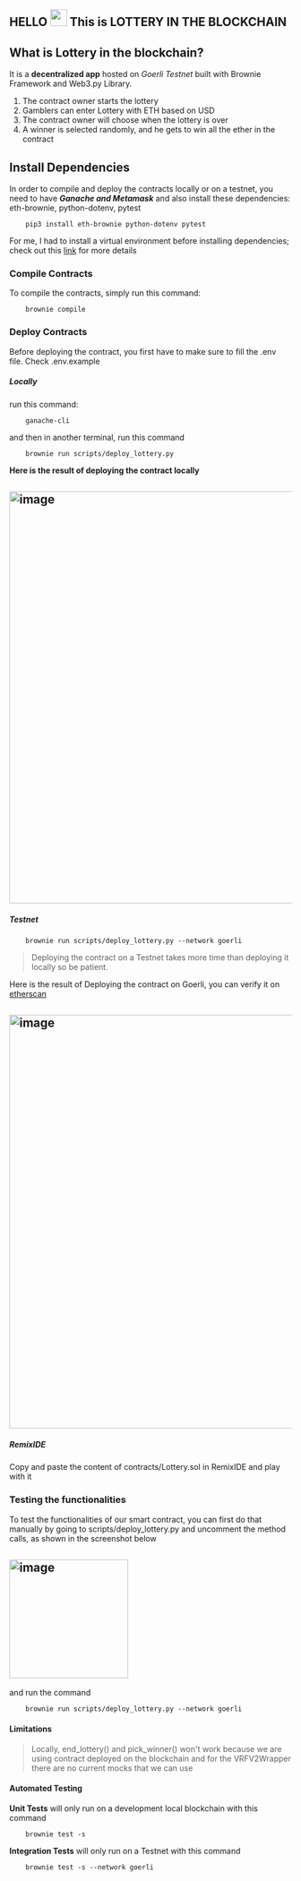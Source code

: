 HELLO <img src="https://raw.githubusercontent.com/MartinHeinz/MartinHeinz/master/wave.gif" width="30px"> This is LOTTERY IN THE BLOCKCHAIN
---
## What is Lottery in the blockchain?

It is a **decentralized app** hosted on *Goerli Testnet* built with Brownie Framework and Web3.py Library.

1. The contract owner starts the lottery
2. Gamblers can enter Lottery with ETH based on USD
3. The contract owner will choose when the lottery is over
4. A winner is selected randomly, and he gets to win all the ether in the contract

## Install Dependencies
In order to compile and deploy the contracts locally or on a testnet, you need to have ***Ganache and Metamask*** and also install these dependencies:  
eth-brownie, python-dotenv, pytest
```shell
    pip3 install eth-brownie python-dotenv pytest
```
For me, I had to install a virtual environment before installing dependencies;
check out this [link](https://stackoverflow.com/questions/69819421/importerror-no-module-named-solcx) for more details

### Compile Contracts
To compile the contracts, simply run this command:
```shell
    brownie compile
```
### Deploy Contracts
Before deploying the contract, you first have to make sure to fill the .env file. Check .env.example

##### Locally
run this command:
```shell
    ganache-cli
```
and then in another terminal, run this command
```shell
    brownie run scripts/deploy_lottery.py
```
**Here is the result of deploying the contract locally**
## <img width="736" alt="image" src="https://user-images.githubusercontent.com/47257753/207886837-379c7e3a-31d6-4b42-8b35-380d119ed80e.png">

##### Testnet
```shell
    brownie run scripts/deploy_lottery.py --network goerli
```
> Deploying the contract on a Testnet takes more time than deploying it locally so be patient.

Here is the result of Deploying the contract on Goerli, you can verify it on [etherscan](https://goerli.etherscan.io/tx/0xf0994973fb6ca791b6bdb864700b42077a8938a447175ae1d591419c341e2f2c)
## <img width="739" alt="image" src="https://user-images.githubusercontent.com/47257753/207889441-318e2e17-210d-4889-94c2-80113d3deea3.png">

##### RemixIDE
Copy and paste the content of contracts/Lottery.sol in RemixIDE and play with it

### Testing the functionalities
To test the functionalities of our smart contract, you can first do that manually by going to scripts/deploy_lottery.py and uncomment the method calls, as shown in the screenshot below
## <img width="212" alt="image" src="https://user-images.githubusercontent.com/47257753/207891013-03412e8b-0f51-4713-b29b-8dab0c0afc57.png">
and run the command
```shell
    brownie run scripts/deploy_lottery.py --network goerli
```
#### Limitations
> Locally, end_lottery() and pick_winner() won't work because we are using contract deployed on the blockchain and for the VRFV2Wrapper there are no current mocks that we can use

#### Automated Testing
**Unit Tests** will only run on a development local blockchain with this command
```shell
    brownie test -s
```
**Integration Tests** will only run on a Testnet with this command
```shell
    brownie test -s --network goerli
```
